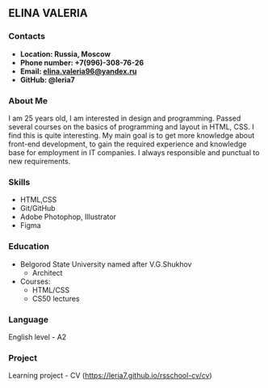 ## ELINA VALERIA
### Contacts
- **Location: Russia, Moscow**
- **Phone number: +7(996)-308-76-26**
- **Email: elina.valeria96@yandex.ru**
- **GitHub: @leria7**

### About Me
I am 25 years old, I am interested in design and programming. Passed several courses on the basics of programming and layout in HTML, CSS. I find this is quite interesting. My main goal is to get more knowledge about front-end development, to gain the required experience and knowledge base for employment in IT companies. I always responsible and punctual to new requirements. 

### Skills
* HTML,CSS
* Git/GitHub
* Adobe Photophop, Illustrator
* Figma

### Education
* Belgorod State University named after V.G.Shukhov
   * Architect
* Сourses:
   * HTML/CSS
   * CS50 lectures

### Language
English level - A2

### Project
Learning project - CV (https://leria7.github.io/rsschool-cv/cv)

